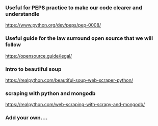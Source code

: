 ### Useful for PEP8 practice to make our code clearer and understandle
https://www.python.org/dev/peps/pep-0008/

###  Useful guide for the law surround  open source that we will follow
https://opensource.guide/legal/

###  Intro to beautiful soup
https://realpython.com/beautiful-soup-web-scraper-python/

###  scraping with python and mongodb
https://realpython.com/web-scraping-with-scrapy-and-mongodb/

### Add your own....
